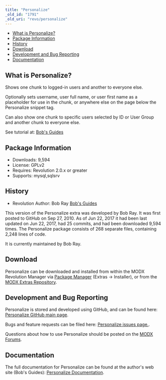 ```yaml
---
title: "Personalize"
_old_id: "1791"
_old_uri: "revo/personalize"
---
```


- [What is Personalize?](#Personalize-WhatisPersonalize)
- [Package Information](#Personalize-Information)
- [History](#Personalize-History)
- [Download](#Personalize-Download)
- [Development and Bug Reporting](#Personalize-DevelopmentandBugReporting)
- [Documentation](#Personalize-Documentation)
 
## What is Personalize?

Shows one chunk to logged-in users and another to everyone else.

Optionally sets username, user full name, or user first name as a placeholder for use in the chunk, or anywhere else on the page below the Personalize snippet tag.

Can also show one chunk to specific users selected by ID or User Group and another chunk to everyone else.

See tutorial at: [Bob's Guides](http://bit.ly/xdkxm1)

## Package Information

- Downloads: 9,594
- License: GPLv2
- Requires: Revolution 2.0.x or greater
- Supports: mysql,sqlsrv

## History

- Revolution Author: Bob Ray [Bob's Guides](https://bobsguides.com)

 This version of the Personalize extra was developed by Bob Ray. It was first posted to GitHub on Sep 27, 2010. As of Jun 22, 2017 it had been last updated on Jun 22, 2017, had 25 commits, and had been downloaded 9,594 times. The Personalize package consists of 268 separate files, containing 2,248 lines of code.

It is currently maintained by Bob Ray.

## Download

 Personalize can be downloaded and installed from within the MODX Revolution Manager via [Package Manager](developing-in-modx/advanced-development/package-management "Package Manager") (Extras -> Installer), or from the [MODX Extras Repository](https://modx.com/extras/package/personalize).

## Development and Bug Reporting 

 Personalize is stored and developed using GitHub, and can be found here: [Personalize GitHub main page](https://github.com/BobRay/personalize).

 Bugs and feature requests can be filed here: [Personalize issues page.](https://github.com/BobRay/personalize/issues).

Questions about how to use Personalize should be posted on the [MODX Forums](https://forums.modx.com).

## Documentation

 The full documentation for Personalize can be found at the author's web site (Bob's Guides): [Personalize Documentation](https://bobsguides.com/personalize-tutorial.html).